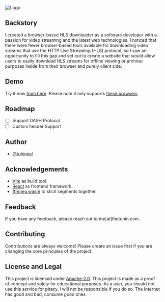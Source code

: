 ![Logo](https://export-download.canva.com/VhC2g/DAFVFYVhC2g/3/0/0001-43834262032.png?X-Amz-Algorithm=AWS4-HMAC-SHA256&X-Amz-Credential=AKIAJHKNGJLC2J7OGJ6Q%2F20221217%2Fus-east-1%2Fs3%2Faws4_request&X-Amz-Date=20221217T200427Z&X-Amz-Expires=41133&X-Amz-Signature=e51f082a7b3468a4fb68b0bdf35c497eb3bc4868feef292cab60cf04fb1feadf&X-Amz-SignedHeaders=host&response-content-disposition=attachment%3B%20filename%2A%3DUTF-8%27%27HLS%2520Downloader.png&response-expires=Sun%2C%2018%20Dec%202022%2007%3A30%3A00%20GMT)

## Backstory

I created a browser-based HLS downloader as a software developer with a passion for video streaming and the latest web technologies. I noticed that there were fewer browser-based tools available for downloading video streams that use the HTTP Live Streaming (HLS) protocol, so I saw an opportunity to fill this gap and set out to create a website that would allow users to easily download HLS streams for offline viewing or archival purposes inside from their browser and purely client side.

## Demo

Try it now [from here](https://hlsdownloader.thetuhin.com/). Please note it only supports [these browsers](https://caniuse.com/sharedarraybuffer).

## Roadmap

- [ ] Support DASH Protocol
- [ ] Custom header Support

## Author

- [@tuhinpal](https://www.github.com/tuhinpal)

## Acknowledgements

- [Vite](https://vitejs.dev/) as build tool.
- [React](https://reactjs.org/) as frontend framework.
- [ffmpeg.wasm](https://github.com/ffmpegwasm/ffmpeg.wasm) to stich segments together.

## Feedback

If you have any feedback, please reach out to me[at]thetuhin.com.

## Contributing

Contributions are always welcome! Please create an issue first if you are changing the core principles of the project.

## License and Legal

This project is licensed under [Apache-2.0](https://choosealicense.com/licenses/apache-2.0/). This project is made as a proof of concept and solely for educational purposes. As a user, you should not use this service for piracy. I will not be responsible if you do so. The Internet has good and bad, consume good ones.
